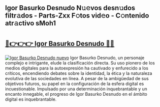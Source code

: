 ## Igor Basurko Desnudo N𝚞𝚎vos desn𝚞dos filtr𝚊dos - Parts-Zxx F𝚘tos vid𝚎o - C𝚘ntenido atr𝚊ctivo sMoh1

# <h2><a href="http://mb1mbuq.tromn.icu/?c=Igor+Basurko+Desnudo">🔗👉👉👉 Igor Basurko Desnudo 🔗🔗</a></h2>

[![Igor Basurko Desnudo nuevo](https://i.imgur.com/pEAQMta.gif)](http://mb1mbuq.tromn.icu/?c=Igor+Basurko+Desnudo)
Igor Basurko Desnudo, un personaje complejo e intrigante, elude la clasificación directa. Su uso pionero de los medios digitales para la autoexpresión ha cautivado y enfurecido a los críticos, encendiendo debates sobre la identidad, la ética y la naturaleza evolutiva de las sociedades en línea. A pesar de la ambigüedad de sus objetivos futuros, su papel en la configuración de la esfera digital es incuestionable. Impulsado por una determinación inquebrantable y un encanto innegable, el progreso de Igor Basurko Desnudo en el ámbito digital es inquebrantable.
